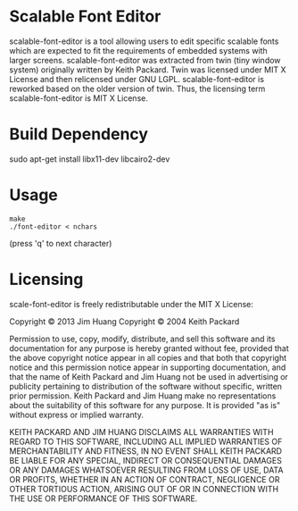 Scalable Font Editor
====================
scalable-font-editor is a tool allowing users to edit specific scalable fonts
which are expected to fit the requirements of embedded systems with larger
screens. scalable-font-editor was extracted from twin (tiny window system)
originally written by Keith Packard. Twin was licensed under MIT X License and
then relicensed under GNU LGPL. scalable-font-editor is reworked based on the
older version of twin. Thus, the licensing term scalable-font-editor is MIT X
License.


Build Dependency
================
sudo apt-get install libx11-dev libcairo2-dev


Usage
=====
```
make
./font-editor < nchars
```
(press 'q' to next character)

Licensing
=========
scale-font-editor is freely redistributable under the MIT X License:

Copyright © 2013 Jim Huang
Copyright © 2004 Keith Packard

Permission to use, copy, modify, distribute, and sell this software and its
documentation for any purpose is hereby granted without fee, provided that
the above copyright notice appear in all copies and that both that
copyright notice and this permission notice appear in supporting
documentation, and that the name of Keith Packard and Jim Huang not be used in
advertising or publicity pertaining to distribution of the software without
specific, written prior permission.  Keith Packard and Jim Huang make no
representations about the suitability of this software for any purpose.  It
is provided "as is" without express or implied warranty.

KEITH PACKARD AND JIM HUANG DISCLAIMS ALL WARRANTIES WITH REGARD TO THIS
SOFTWARE, INCLUDING ALL IMPLIED WARRANTIES OF MERCHANTABILITY AND FITNESS,
IN NO EVENT SHALL KEITH PACKARD BE LIABLE FOR ANY SPECIAL, INDIRECT OR
CONSEQUENTIAL DAMAGES OR ANY DAMAGES WHATSOEVER RESULTING FROM LOSS OF USE,
DATA OR PROFITS, WHETHER IN AN ACTION OF CONTRACT, NEGLIGENCE OR OTHER
TORTIOUS ACTION, ARISING OUT OF OR IN CONNECTION WITH THE USE OR
PERFORMANCE OF THIS SOFTWARE.
